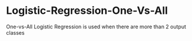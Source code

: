 # Logistic-Regression-One-Vs-All
One-vs-All Logistic Regression is used when there are more than 2 output classes 
